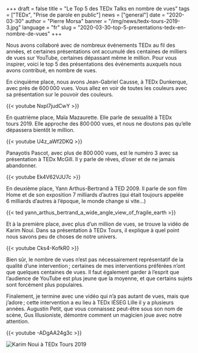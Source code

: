+++
draft = false
title = "Le Top 5 des TEDx Talks en nombre de vues"
tags = ["TEDx", "Prise de parole en public"]
news = ["general"]
date = "2020-03-30"
author = "Pierre Morsa"
banner = "/img/news/tedx-tours-2019-3.jpg"
language = "fr"
slug = "2020-03-30-top-5-presentations-tedx-en-nombre-de-vues"
+++

Nous avons collaboré avec de nombreux événements TEDx au fil des années, et certaines présentations ont accumulé des centaines de milliers de vues sur YouTube, certaines dépassant même le million. Pour vous inspirer, voici le top 5 des présentations des événements auxquels nous avons contribué, en nombre de vues.

En cinquième place, nous avons Jean-Gabriel Causse, à TEDx Dunkerque, avec près de 600 000 vues. Vous allez en voir de toutes les couleurs avec sa présentation sur le pouvoir des couleurs.

{{< youtube Nxpl7judCwY >}}

En quatrième place, Maïa Mazaurette. Elle parle de sexualité à TEDx tours 2019. Elle approche des 800 000 vues, et nous ne doutons pas qu’elle dépassera bientôt le million.

{{< youtube U4z_aWf2DKQ >}}

Panayotis Pascot, avec plus de 800 000 vues, est le numéro 3 avec sa présentation à TEDx McGill. Il y parle de rêves, d’oser et de ne jamais abandonner.

{{< youtube Ek4V62VJU7c >}}

En deuxième place, Yann Arthus-Bertrand à TED 2009. Il parle de son film Home et de son exposition 7 milliards d’autres (qui était toujours appelée 6 milliards d’autres à l’époque, le monde change si vite…)

{{< ted yann_arthus_bertrand_a_wide_angle_view_of_fragile_earth >}}

Et à la première place, avec plus d’un million de vues, se trouve la vidéo de Karim Noui. Dans sa présentation à TEDx Tours, il explique à quel point nous savons peu de choses de notre univers.

{{< youtube Cks4-KofkR0 >}}

Bien sûr, le nombre de vues n’est pas nécessairement représentatif de la qualité d’une intervention ; certaines de mes interventions préférées n’ont que quelques centaines de vues. Il faut également garder à l’esprit que l’audience de YouTube est plus jeune que la moyenne, et que certains sujets sont forcément plus populaires. 

Finalement, je termine avec une vidéo qui n’a pas autant de vues, mais que j’adore ; cette intervention a eu lieu à TEDx IÉSEG Lille il y a plusieurs années. Augustin Petit, que vous connaissez peut-être sous son nom de scène, Gus Illusioniste, démontre comment un magicien joue avec notre attention.

{{< youtube -ADgAA24g3c >}}

![Karim Noui à TEDx Tours 2019](/img/news/tedx-tours-2019-3.jpg)